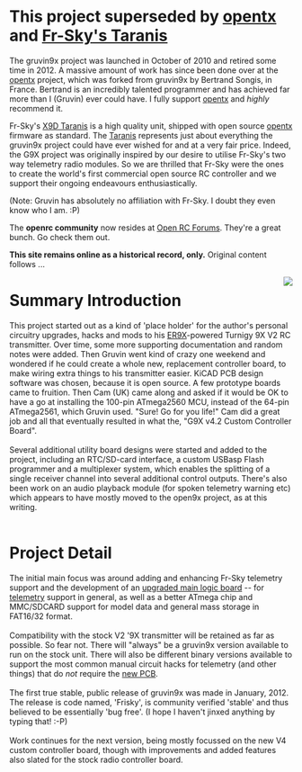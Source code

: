 # This project superseded by [opentx](https://github.com/opentx/opentx) and [Fr-Sky's Taranis](http://www.frsky-rc.com/product/pro.php?pro_id=113) #

The gruvin9x project was launched in October of 2010 and retired some time in 2012. A massive amount of work has since been done over at the [opentx](https://github.com/opentx/opentx) project, which was forked from gruvin9x by Bertrand Songis, in France. Bertrand is an incredibly talented programmer and has achieved far more than I (Gruvin) ever could have. I fully support [opentx](https://github.com/opentx/opentx) and _highly_ recommend it.

Fr-Sky's [X9D Taranis](http://www.frsky-rc.com/product/pro.php?pro_id=113) is a high quality unit, shipped with open source [opentx](https://github.com/opentx/opentx) firmware as standard. The [Taranis](http://www.frsky-rc.com/product/pro.php?pro_id=113) represents just about everything the gruvin9x project could have ever wished for and at a very fair price. Indeed, the G9X project was originally inspired by our desire to utilise Fr-Sky's two way telemetry radio modules. So we are thrilled that Fr-Sky were the ones to create the world's first commercial open source RC controller and we support their ongoing endeavours enthusiastically.

(Note: Gruvin has absolutely no affiliation with Fr-Sky. I doubt they even know who I am. :P)

The **openrc community** now resides at [Open RC Forums](http://openrcforums.com/forum/). They're a great bunch. Go check them out.

**This site remains online as a historical record, only.** Original content follows ...

<img src='http://gruvin9x.googlecode.com/svn/wiki/About.attach/turnigy9x_v4.gif' align='right'>
<h1>Summary Introduction</h1>

This project started out as a kind of 'place holder' for the author's personal circuitry upgrades, hacks and mods to his <a href='http://code.google.com/p/er9x/'>ER9X</a>-powered Turnigy 9X V2 RC transmitter. Over time, some more supporting documentation and random notes were added. Then Gruvin went kind of crazy one weekend and wondered if he could create a whole new, replacement controller board, to make wiring extra things to his transmitter easier. KiCAD PCB design software was chosen, because it is open source. A few prototype boards came to fruition. Then Cam (UK) came along and asked if it would be OK to have a go at installing the 100-pin ATmega2560 MCU, instead of the 64-pin ATmega2561, which Gruvin used. "Sure! Go for you life!" Cam did a great job and all that eventually resulted in what the, "G9X v4.2 Custom Controller Board".<br>
<br>
Several additional utility board designs were started and added to the project, including an RTC/SD-card interface, a custom USBasp Flash programmer and a multiplexer system, which enables the splitting of a single receiver channel into several additional control outputs. There's also been work on an audio playback module (for spoken telemetry warning etc) which appears to have mostly moved to the open9x project, as at this writing.<br>
<br>
<h1>Project Detail</h1>

The initial main focus was around adding and enhancing Fr-Sky telemetry support and the development of an <a href='PCB.md'>upgraded main logic board</a> -- for <a href='Telemetry.md'>telemetry</a> support in general, as well as a better ATmega chip and MMC/SDCARD support for model data and general mass storage in FAT16/32 format.<br>
<br>
Compatibility with the stock V2 '9X transmitter will be retained as far as possible. So fear not. There will "always" be a gruvin9x version available to run on the stock unit. There will also be different binary versions available to support the most common manual circuit hacks for telemetry (and other things) that do <i>not</i> require the <a href='PCB.md'>new PCB</a>.<br>
<br>
The first true stable, public release of gruvin9x was made in January, 2012. The release is code named, 'Frisky', is community verified 'stable' and thus believed to be essentially 'bug free'. (I hope I haven't jinxed anything by typing that! :-P)<br>
<br>
Work continues for the next version, being mostly focussed on the new V4 custom controller board, though with improvements and added features also slated for the stock radio controller board.
